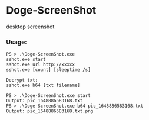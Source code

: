 # Doge-ScreenShot
desktop screenshot

### Usage:
```
PS > .\Doge-ScreenShot.exe
sshot.exe start
sshot.exe url http://xxxxx
sshot.exe [count] [sleeptime /s]

Decrypt txt:
sshot.exe b64 [txt filename]

PS > .\Doge-ScreenShot.exe start
Output: pic_1648886583168.txt
PS > .\Doge-ScreenShot.exe b64 pic_1648886583168.txt
Output: pic_1648886583168.txt.png


```
